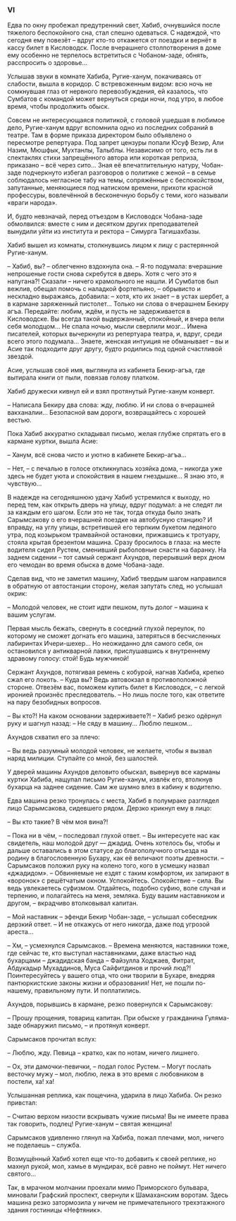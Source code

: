 ### VI

Едва по окну пробежал предутренний свет, Хабиб, очнувшийся после тяжелого беспокойного сна, стал спешно одеваться.
С надеждой, что сегодня ему повезёт – вдруг кто-то откажется от поездки и вернёт в кассу билет в Кисловодск.
После вчерашнего столпотворения в доме ему особенно не терпелось встретиться с Чобаном-заде, обнять, расспросить о здоровье… 

Услышав звуки в комнате Хабиба, Ругие-ханум, покачиваясь от слабости, вышла в коридор.
С встревоженным видом: всю ночь не сомкнувшая глаз от нервного перевозбуждения, ей казалось, что Сумбатов с командой может вернуться среди ночи, под утро, в любое время, чтобы продолжить обыск.

Совсем не интересующаяся политикой, с головой ушедшая в любимое дело, Ругие-ханум вдруг вспомнила одно из последних собраний в театре.
Там в форме приказа директором было объявлено о пересмотре репертуара.
Под запрет цензуры попали Юсуф Везир, Али Назим, Мюшфык, Мухтанлы, Талыблы.
Независимо от того, есть ли в спектаклях стихи запрещённого автора или короткая реприза, приказано – всё через сито…
Зная её впечатлительную натуру, Чобан-заде подчеркнуто избегал разговоров о политике с женой – в семье соблюдалось негласное табу на темы, сопряжённые с беспокойством, запутанные, меняющиеся под натиском времени, прихоти красной профессуры, вовлечённой в бесконечную борьбу с теми, кого называли «враги народа».

И, будто невзначай, перед отъездом в Кисловодск Чобана-заде обмолвился: вместе с ним и десятком других преподавателей вынудили уйти из института и ректора – Симурга Тагишахбазы.

Хабиб вышел из комнаты, столкнувшись лицом к лицу с растерянной Ругие-ханум. 

– Хабиб, вы? – облегченно вздохнула она. – Я-то подумала: вчерашние непрошеные гости снова скребутся в дверь.
Хотя с чего это я напугана?!
Сказали – ничего крамольного не нашли.
И Сумбатов был вежлив, обещал помочь с наладкой фортепьяно, – обрывисто и нескладно выражаясь, добавила: – хотя, кто их знает – в устах шербет, a в кармане заряженный пистолет...
Только ни слова о вчерашнем Бекиру агъа.
Передайте: любим, ждём, и пусть не задерживается в Кисловодске.
Вы всегда такой выдержанный, спокойный, и вчера вели себя молодцом…
Не спала ночью, мысли сверлили мозг...
Имена писателей, которых вычеркнули из репертуара театра, и, вдруг, среди всего этого подумала...
Знаете, женская интуиция не обманывает – вы и Асие так подходите друг другу, будто родились под одной счастливой звездой.

Асие, услышав своё имя, выглянула из кабинета Бекир-агъа, где вытирала книги от пыли, повязав голову платком.

Хабиб дружески кивнул ей и взял протянутый Ругие-ханум конверт.

– Написала Бекиру два слова: жду, люблю.
И ни слова о вчерашней вакханалии...
Безопасной вам дороги, возвращайтесь с хорошей вестью. 

Пока Хабиб аккуратно складывал письмо, желая глубже спрятать его в кармане куртки, вышла Асие:

– Ханум, всё снова чисто и уютно в кабинете Бекир-агъа…

– Нет, – с печалью в голосе откликнулась хозяйка дома, – никогда уже здесь не будет уюта и спокойствия в нашем гнездышке…
Я знаю это, я чувствую... 

В надежде на сегодняшнюю удачу Хабиб устремился к выходу, но перед тем, как открыть дверь на улицу, вдруг подумал: а не следят ли за каждым его шагом.
Если это не так, тогда откуда было знать Сарымсакову о его вчерашней поездке на автобусную станцию?
И вправду, на углу улицы, встретившей его терпким букетом ледяного утра, под козырьком трамвайной остановки, прижавшись к тротуару, стояла крытая брезентом машина.
Сразу бросилось в глаза: на месте водителя сидел Рустем, сменивший рыболовные снасти на баранку.
На заднем сидении – тот самый сержант Ахундов, перерывший верх дном его чемодан во время обыска в доме Чобана-заде.

Сделав вид, что не заметил машину, Хабиб твердым шагом направился в обратную от автостанции сторону, желая запутать след, но услышал окрик:

– Молодой человек, не стоит идти пешком, путь долог – машина к вашим услугам. 

Первая мысль бежать, свернуть в соседний глухой переулок, по которому не сможет догнать его машина, затеряться в бесчисленных лабиринтах Ичери-шехер...
Но неожиданно для самого себя, он остановился у антикварной лавки, прислушавшись к внутреннему здравому голосу: стой!
Будь мужчиной!

Сержант Ахундов, потягивая ремень с кобурой, нагнав Хабиба, крепко сжал его локоть.
– Куда вы?
Ведь автовокзал в противоположной стороне.
Отвезём вас, поможем купить билет в Кисловодск, – с легкой иронией произнёс преследователь. – Но лишь после того, как ответите на пару безобидных вопросов.

– Вы кто?!
На каком основании задерживаете?! – Хабиб резко одёрнул руку и шагнул назад: – Не сяду в машину...
Люблю пешком... 

Ахундов схватил его за плечо:

– Вы ведь разумный молодой человек, не желаете, чтобы я вызвал наряд милиции.
Ступайте со мной, без шалостей. 

У дверей машины Ахундов деловито обыскал, вывернув все карманы куртки Хабиба, нащупал письмо Ругие-ханум, извлёк его, втолкнув бухарца на заднее сидение.
Сам же шумно влез в кабину к водителю. 

Едва машина резко тронулась с места, Хабиб в полумраке разглядел лицо Сарымсакова, сидевшего рядом.
Дерзко крикнул ему в лицо:

– Вы кто такие?
В чём моя вина?!

– Пока ни в чём, – последовал глухой ответ. – Вы интересуете нас как свидетель, наш молодой друг — джадид.
Очень хотелось бы, чтобы и дальше оставались в этом статусе до благополучного отъезда на родину в благословенную Бухару, как её величают поэты древности. – Сарымсаков положил руку на колено того, кого в усмешку назвал «джадидом». – Обвиняемые не ездят с таким комфортом, их запирают в «воронок» с решётчатым окном.
Успокойтесь.
Спокойствие – сила.
Вы ведь увлекаетесь суфизмом.
Отдайтесь, подобно суфию, воле случая и терпению, и полагайтесь на меня, земляка.
Буду вашим наставником и другом, – вкрадчиво втолковывал капитан. 

– Мой наставник – эфенди Бекир Чобан-заде, – услышал собеседник дерзкий ответ. – И не откажусь от него никогда, даже под угрозой ареста...

– Хм, – усмехнулся Сарымсаков. – Времена меняются, наставники тоже, где сейчас те, кто выступал наставниками, даже властью над бухарцами – джадидская банда – Файзулла Ходжаев, Фитрат, Абдукадыр Мухаддинов, Муса Сайфитдинов и прочий люд?!
Поинтересуйтесь у вашего отца, что они творили в Бухаре, внедряя пантюркистские законы жизни и образования!
Нет, не пошли по-нашему, правильному пути.
И поплатились.

Ахундов, порывшись в кармане, резко повернулся к Сарымсакову: 

– Прошу прощения, товарищ капитан.
При обыске у гражданина Гуляма-заде обнаружил письмо, – и протянул конверт. 

Сарымсаков прочитал вслух:

– Люблю, жду.
Певица – кратко, как по нотам, ничего лишнего.

– Ох, эти дамочки-певички, – подал голос Рустем. – Могут послать весточку мужу – мол, люблю, лежа в это время с любовником в постели, ха! ха!

Услышанная реплика, как пощечина, ударила в лицо Хабиба.
Он резко привстал:

– Считаю верхом низости вскрывать чужие письма!
Вы не имеете права так говорить, подлец!
Ругие-ханум – святая женщина!

Сарымсаков удивленно глянул на Хабиба, пожал плечами, мол, ничего не поделаешь – служба.

Возмущённый Хабиб хотел еще что-то добавить к своей реплике, но махнул рукой, мол, хамье в мундирах, всё равно не поймут.
Нет ничего святого…

Так, в мрачном молчании проехали мимо Приморского бульвара, миновали Графский проспект, свернули к Шамаханским воротам.
Здесь машина резко затормозила у ничем не примечательного трехэтажного здания гостиницы «Нефтяник».
